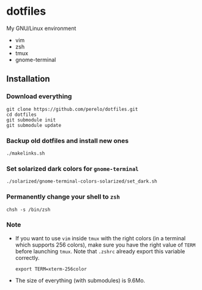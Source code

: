 dotfiles
========

My GNU/Linux environment

* vim
* zsh
* tmux
* gnome-terminal

Installation
------------

### Download everything

    git clone https://github.com/perelo/dotfiles.git
    cd dotfiles
    git submodule init
    git submodule update

### Backup old dotfiles and install new ones

    ./makelinks.sh

### Set solarized dark colors for `gnome-terminal`

    ./solarized/gnome-terminal-colors-solarized/set_dark.sh

### Permanently change your shell to `zsh`

    chsh -s /bin/zsh

### Note
* If you want to use `vim` inside `tmux` with the right colors (in a terminal which supports 256 colors), make sure you have the right value of `TERM` before launching `tmux`.
  Note that `.zshrc` already export this variable correctly.

    `export TERM=xterm-256color`


* The size of everything (with submodules) is 9.6Mo.
